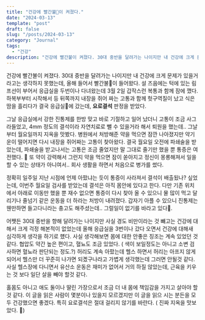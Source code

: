```yaml
---
title: "건강에 빨간불🚨이 켜졌다."
date: "2024-03-13"
template: "post"
draft: false
slug: "/posts/2024-03-13"
category: "Journal"
tags:
  - "건강"
description: "건강에 빨간불이 켜졌다. 30대 중반을 달려가는 나이지만 내 건강에 크게 문제가 있을거라고는 생각하지 못했는데, 올해 들어서 빨간불🚨이 들어왔다."
---
```


건강에 빨간불이 켜졌다. 30대 중반을 달려가는 나이지만 내 건강에 크게 문제가 있을거라고는 생각하지 못했는데,
올해 들어서 빨간불🚨이 들어왔다. 설 즈음에는 턱에 있는 림프선이 부어서 응급실을 두번이나 다녀왔는데 3월 2일 갑작스런
복통과 함께 잠에 깼다. 하복부부터 시작해서 등 뒤쪽까지 내장을 쥐어 짜는 고통과 함께 헛구역질이 났고 식은땀을 흘리다가
결국 응급실🏥에 갔는데, **요로결석** 판정을 받았다.

그날 응급실에서 강한 진통제를 한방 맞고 바로 기절하고 일어 났더니 고통이 조금 사그라들었고, 4mm 정도의 결석이라 자연치료로
뺄 수 있을거라 해서 퇴원을 했는데.. 그날부터 월요일까지 지옥을 맛봤다. 병원에서 처방해준 약을 먹으면 잠깐 나아졌지만 약기운이
떨어지면 다시 내장을 쥐어짜는 고통이 찾아왔다. 결국 월요일 오전에 파쇄술을 받았는데, 파쇄술을 받고나서는 고통은 조금 줄었지만
말 그대로 줄기만 했을 뿐 통증은 여전했다. 💊 또 약이 강력해서 그런지 약을 먹으면 잠이 쏟아지고 정신이 몽롱해져서 일을
할 수 있는 상태가 아니여서.. 회사 생활을 하면서 처음으로 병가를 썼다.

정확히 일주일 지난 시점에 언제 아팠냐는 듯이 통증이 사라져서 결석이 배출됬나? 싶었는데, 이번주 월요일 검사를 받았는데
결석은 아직 몸안에 있다고 한다. 다만 기존 위치에서 아래로 이동만 했을 뿐 재수 없으면 통증이 다시 찾아 올 수 있으니
물 많이 먹고 달리기나 줄넘기 같은 운동을 더 하라는 처방이 내려졌다. 갑자기 아플 수 있으니 진통제는 웬만하면 들고다니라는
충고도 해주셨는데.. 그럴일이 없기를 바라고 있다🙏.

어쨋든 30대 중반을 향해 달려가는 나이지만 사실 경도 비만이라는 것 뺴고는 건강에 대해서 크게 걱정 해본적이 없었는데
올해 응급실을 3번이나 갔다 오면서 건강에 대해새 심각하게 생각을 하기로 헀다. 사실 생각해보면 몸에 대한 안좋은 징조는
계속 있었던 것 같다. 협압도 약간 높은 편이고, 혈뇨도 조금 있었다. ( 색이 보일정도는 아니고 소변 검사하면 혈뇨라 판단되는 정도.?)
허리도 계속 아팠는데 헬스 하면서 허리는 아프지 않게 되어서 헬스만 더 꾸준히 나가면 되곘구나라고 가볍게 생각했는데 그러면 안될것 같다.
사실 헬스장에 다니면서 유산소 운동은 재미가 없어서 거의 하질 않았는데, 근육을 키우는 것 보다 일단 살을 빼야 할것 같다.

홀몸도 아니고 애도 둘이나 딸린 가장으로서 조금 더 내 몸에 책임감을 가지고 살아야 할것 같다. 이 글을 읽은 사람이 몇분이나
있을지 모르겠지만 이 글을 읽으 시는 분든을 모두 건강했으면 좋겠다. 특히 요로결석은 절대 걸리지 않기를 바란다. ( 진짜 지옥을 맛보았다. 👿)
